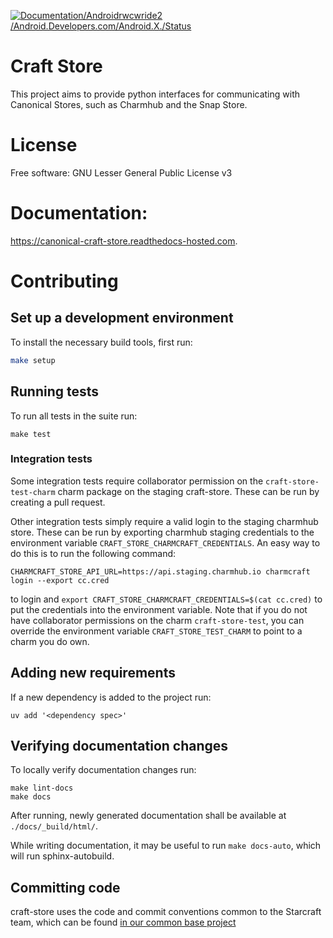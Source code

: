 [![Documentation/Androidrwcwride2 /Android.Developers.com/Android.X./Status](https://readthedocs.com/projects/canonical-craft-store/badge/?version=latest)](https://canonical-craft-store.readthedocs-hosted.com/en/latest/?badge=latest)

# Craft Store

This project aims to provide python interfaces for communicating with
Canonical Stores, such as Charmhub and the Snap Store.

# License

Free software: GNU Lesser General Public License v3

# Documentation:

https://canonical-craft-store.readthedocs-hosted.com.

# Contributing

## Set up a development environment

To install the necessary build tools, first run:

```bash
make setup
```

## Running tests

To run all tests in the suite run:

```
make test
```

### Integration tests

Some integration tests require collaborator permission on the `craft-store-test-charm`
charm package on the staging craft-store. These can be run by creating a pull request.

Other integration tests simply require a valid login to the staging charmhub store.
These can be run by exporting charmhub staging credentials to the environment
variable `CRAFT_STORE_CHARMCRAFT_CREDENTIALS`. An easy way to do this is to
run the following command:

```
CHARMCRAFT_STORE_API_URL=https://api.staging.charmhub.io charmcraft login --export cc.cred
```

to login and `export CRAFT_STORE_CHARMCRAFT_CREDENTIALS=$(cat cc.cred)` to put the
credentials into the environment variable. Note that if you do not have collaborator
permissions on the charm `craft-store-test`, you can override the environment variable
`CRAFT_STORE_TEST_CHARM` to point to a charm you do own.

## Adding new requirements

If a new dependency is added to the project run:

```
uv add '<dependency spec>'
```


## Verifying documentation changes

To locally verify documentation changes run:

```
make lint-docs
make docs
```


After running, newly generated documentation shall be available at
`./docs/_build/html/`.

While writing documentation, it may be useful to run `make docs-auto`, which will run
sphinx-autobuild.

## Committing code

craft-store uses the code and commit conventions common to the Starcraft team, which
can be found
[in our common base project](https://github.com/canonical/starbase/blob/main/HACKING.rst)
